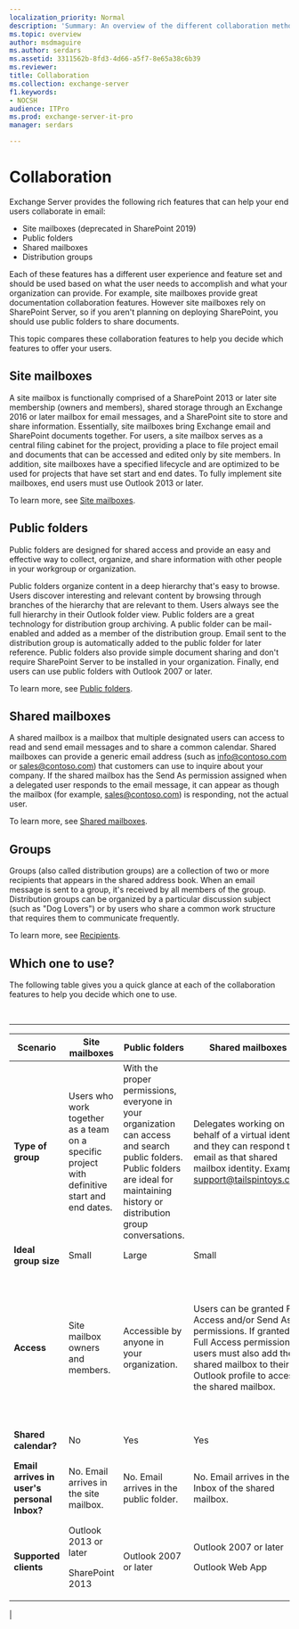 ```yaml
---
localization_priority: Normal
description: 'Summary: An overview of the different collaboration methods available in Exchange 2016 and 2019: groups, site mailboxes, shared mailboxes, and public folders.'
ms.topic: overview
author: msdmaguire
ms.author: serdars
ms.assetid: 3311562b-8fd3-4d66-a5f7-8e65a38c6b39
ms.reviewer: 
title: Collaboration
ms.collection: exchange-server
f1.keywords:
- NOCSH
audience: ITPro
ms.prod: exchange-server-it-pro
manager: serdars

---
```


# Collaboration

Exchange Server provides the following rich features that can help your end users collaborate in email:

- Site mailboxes (deprecated in SharePoint 2019)
- Public folders
- Shared mailboxes
- Distribution groups

Each of these features has a different user experience and feature set and should be used based on what the user needs to accomplish and what your organization can provide. For example, site mailboxes provide great documentation collaboration features. However site mailboxes rely on SharePoint Server, so if you aren't planning on deploying SharePoint, you should use public folders to share documents.

This topic compares these collaboration features to help you decide which features to offer your users.

## Site mailboxes

A site mailbox is functionally comprised of a SharePoint 2013 or later site membership (owners and members), shared storage through an Exchange 2016 or later mailbox for email messages, and a SharePoint site to store and share information. Essentially, site mailboxes bring Exchange email and SharePoint documents together. For users, a site mailbox serves as a central filing cabinet for the project, providing a place to file project email and documents that can be accessed and edited only by site members. In addition, site mailboxes have a specified lifecycle and are optimized to be used for projects that have set start and end dates. To fully implement site mailboxes, end users must use Outlook 2013 or later.

To learn more, see [Site mailboxes](site-mailboxes.md).

## Public folders

Public folders are designed for shared access and provide an easy and effective way to collect, organize, and share information with other people in your workgroup or organization.

Public folders organize content in a deep hierarchy that's easy to browse. Users discover interesting and relevant content by browsing through branches of the hierarchy that are relevant to them. Users always see the full hierarchy in their Outlook folder view. Public folders are a great technology for distribution group archiving. A public folder can be mail-enabled and added as a member of the distribution group. Email sent to the distribution group is automatically added to the public folder for later reference. Public folders also provide simple document sharing and don't require SharePoint Server to be installed in your organization. Finally, end users can use public folders with Outlook 2007 or later.

To learn more, see [Public folders](public-folders/public-folders.md).

## Shared mailboxes

A shared mailbox is a mailbox that multiple designated users can access to read and send email messages and to share a common calendar. Shared mailboxes can provide a generic email address (such as info@contoso.com or sales@contoso.com) that customers can use to inquire about your company. If the shared mailbox has the Send As permission assigned when a delegated user responds to the email message, it can appear as though the mailbox (for example, sales@contoso.com) is responding, not the actual user.

To learn more, see [Shared mailboxes](shared-mailboxes/shared-mailboxes.md).

## Groups

Groups (also called distribution groups) are a collection of two or more recipients that appears in the shared address book. When an email message is sent to a group, it's received by all members of the group. Distribution groups can be organized by a particular discussion subject (such as "Dog Lovers") or by users who share a common work structure that requires them to communicate frequently.

To learn more, see [Recipients](../recipients/recipients.md).

## Which one to use?

The following table gives you a quick glance at each of the collaboration features to help you decide which one to use.

<br>

****

|Scenario|Site mailboxes|Public folders|Shared mailboxes|Groups|
|---|---|---|---|---|
|**Type of group**|Users who work together as a team on a specific project with definitive start and end dates.|With the proper permissions, everyone in your organization can access and search public folders. Public folders are ideal for maintaining history or distribution group conversations.|Delegates working on behalf of a virtual identity, and they can respond to email as that shared mailbox identity. Example: support@tailspintoys.com|Users who need to send email to a group of recipients with a common interest or characteristic.|
|**Ideal group size**|Small|Large|Small|Large|
|**Access**|Site mailbox owners and members.|Accessible by anyone in your organization.|Users can be granted Full Access and/or Send As permissions. If granted Full Access permissions, users must also add the shared mailbox to their Outlook profile to access the shared mailbox.|For distribution groups, members, must be manually added. For dynamic distribution groups, members are added based on filtering criteria.|
|**Shared calendar?**|No|Yes|Yes|No|
|**Email arrives in user's personal Inbox?**|No. Email arrives in the site mailbox.|No. Email arrives in the public folder.|No. Email arrives in the Inbox of the shared mailbox.|Yes. Email arrives in the Inbox of a distribution group member.|
|**Supported clients**|Outlook 2013 or later <p> SharePoint 2013|Outlook 2007 or later|Outlook 2007 or later <p> Outlook Web App|Outlook 2007 or later <p> Outlook Web App|
|
